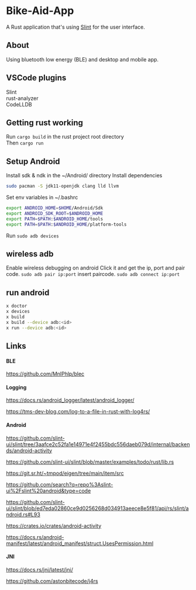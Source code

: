 # Bike-Aid-App

A Rust application that's using [Slint](https://slint.rs) for the user interface.

## About

Using bluetooth low energy (BLE) and desktop and mobile app.

## VSCode plugins
Slint  
rust-analyzer  
CodeLLDB  

## Getting rust working
Run ```cargo build``` in the rust project root directory  
Then ```cargo run```

## Setup Android
Install sdk & ndk in the ~/Android/ directory
Install dependencies
```bash
sudo pacman -S jdk11-openjdk clang lld llvm
```

Set env variables in ~/.bashrc
```bash
export ANDROID_HOME=$HOME/Android/Sdk
export ANDROID_SDK_ROOT=$ANDROID_HOME
export PATH=$PATH:$ANDROID_HOME/tools
export PATH=$PATH:$ANDROID_HOME/platform-tools
```

Run ```sudo adb devices```


## wireless adb
Enable wireless debugging on android
Click it and get the ip, port and pair code.
```sudo adb pair ip:port```
insert paircode.
```sudo adb connect ip:port```

## run android
```bash
x doctor
x devices
x build
x build --device adb:<id>
x run --device adb:<id>
```



## Links

#### BLE

https://github.com/MnlPhlp/blec


#### Logging

https://docs.rs/android_logger/latest/android_logger/

https://tms-dev-blog.com/log-to-a-file-in-rust-with-log4rs/


#### Android
https://github.com/slint-ui/slint/tree/3aafce2c52fa1e14971e4f2455bdc556daeb079d/internal/backends/android-activity

https://github.com/slint-ui/slint/blob/master/examples/todo/rust/lib.rs

https://git.sr.ht/~tmpod/eigen/tree/main/item/src

https://github.com/search?q=repo%3Aslint-ui%2Fslint%20android&type=code

https://github.com/slint-ui/slint/blob/ed7eda02860ce9d0256268d034913aeece8e5f81/api/rs/slint/android.rs#L93

https://crates.io/crates/android-activity

https://docs.rs/android-manifest/latest/android_manifest/struct.UsesPermission.html

#### JNI

https://docs.rs/jni/latest/jni/

https://github.com/astonbitecode/j4rs
